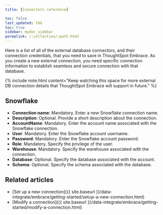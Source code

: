 ```yaml
---
title: [Connectors reference]

toc: false
last_updated: tbd
toc: true
sidebar: mydoc_sidebar
permalink: /:collection/:path.html
---
```


Here is a list of all of the external database connectors, and their connection credentials, that you need to save in ThoughtSpot Embrace. As you create a new external connection, you need specific connection information to establish seamless and secure connection with that database.

{% include note.html content="Keep watching this space for more external DB connection details that ThoughtSpot Embrace will support in future." %}

## Snowflake
 - **Connection name**: Mandatory. Enter a new Snowflake connection name.
 - **Description**: Optional. Provide a short description about the connection.
 - **AccountName**: Mandatory. Enter the account name associated with the Snowflake connection.
 - **User**: Mandatory. Enter the Snowflake account username.
 - **Password**: Mandatory. Enter the Snowflake account password.
 - **Role**: Mandatory. Specify the privilege of the user.
 - **Warehouse**: Mandatory. Specify the warehouse associated with the connection.
 - **Database**: Optional. Specify the database associated with the account.
 - **Schema**: Optional. Specify the schema associated with the database.

## Related articles
-   [Set up a new connection]({{ site.baseurl }}/data-integrate/embrace/getting-started/setup-a-new-connection.html)
-   [Modify a connection]({{ site.baseurl }}/data-integrate/embrace/getting-started/modify-a-connection.html)

